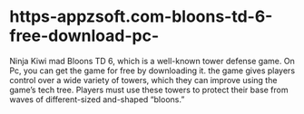 # https-appzsoft.com-bloons-td-6-free-download-pc-
Ninja Kiwi mad Bloons TD 6, which is a well-known tower defense game. On Pc, you can get the game for free by downloading it. the game gives players control over a wide variety of towers, which they can improve using the game’s tech tree. Players must use these towers to protect their base from waves of different-sized and-shaped “bloons.”
